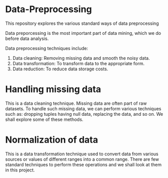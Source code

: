 # Data-Preprocessing
This repository explores the various standard ways of data preprocessing

Data preporcessing is the most important part of data mining, which we do before data analysis.

Data preprocessing techniques include:

1. Data cleaning: Removing missing data and smooth the noisy data.
2. Data transformation: To transform data to the appropriate form.
3. Data reduction: To reduce data storage costs.

# Handling missing data

This is a data cleaning technique. Missing data are often part of raw datasets. To handle such missing data, we can perform various techniques such as: dropping tuples having null data, replacing the data, and so on. We shall explore some of these methods.

# Normalization of data

This is a data transformation technique used to convert data from various sources or values of different ranges into a common range. There are few standard techniques to perform these operations and we shall look at them in this project.
